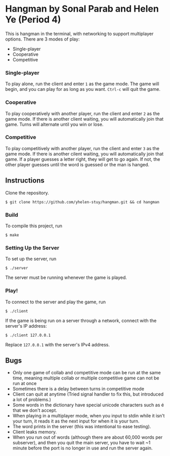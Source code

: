 # Hangman by Sonal Parab and Helen Ye (Period 4)

This is hangman in the terminal, with networking to support multiplayer options.
There are 3 modes of play:
* Single-player
* Cooperative
* Competitive

### Single-player

To play alone, run the client and enter `1` as the game mode.
The game will begin, and you can play for as long as you want.
`Ctrl-c` will quit the game.

### Cooperative

To play cooperatively with another player, run the client and enter `2` as the game mode.
If there is another client waiting, you will automatically join that game.
Turns will alternate until you win or lose.

### Competitive

To play competitively with another player, run the client and enter `3` as the game mode.
If there is another cilent waiting, you will automatically join that game.
If a player guesses a letter right, they will get to go again.
If not, the other player guesses until the word is guessed or the man is hanged.

## Instructions

Clone the repository.

```
$ git clone https://github.com/yhelen-stuy/hangman.git && cd hangman
```

### Build

To compile this project, run

```
$ make
```

### Setting Up the Server

To set up the server, run

```
$ ./server
```

The server must be running whenever the game is played.

### Play!

To connect to the server and play the game, run

```
$ ./client
```

If the game is being run on a server through a network, connect with the server's IP address:

```
$ ./client 127.0.0.1
```

Replace `127.0.0.1` with the server's IPv4 address.

## Bugs

* Only one game of collab and competitive mode can be run at the same time, meaning multiple collab or multiple competitive game can not be run at once
* Sometimes there is a delay between turns in competitive mode
* Client can quit at anytime (Tried signal handler to fix this, but introduced a lot of problems.)
* Some words in the dictionary have special unicode characters such as é that we don't accept.
* When playing in a multiplayer mode, when you input to stdin while it isn't your turn, it reads it as the next input for when it is your turn.
* The word prints in the server (this was intentional to ease testing).
* Client leaks memory.
* When you run out of words (although there are about 60,000 words per subserver), and then you quit the main server, you have to wait ~1 minute before the port is no longer in use and run the server again.
